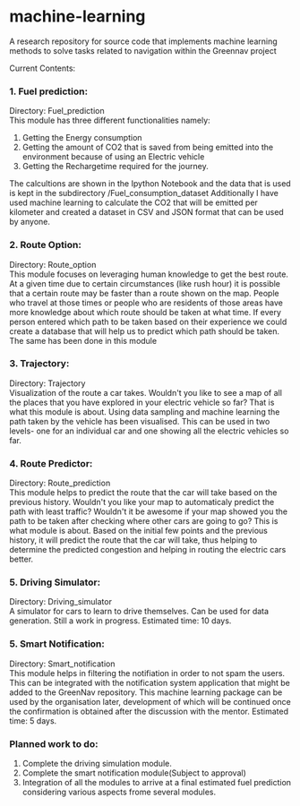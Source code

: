 # machine-learning
A research repository for source code that implements machine learning methods to solve tasks related to navigation within the Greennav project

Current Contents:
### 1. Fuel prediction:

Directory: Fuel_prediction <br>
This module has three different functionalities namely:

1. Getting the Energy consumption
2. Getting the amount of CO2 that is saved from being emitted into the environment 	because of using an Electric vehicle
3. Getting the Rechargetime required for the journey.

The calcultions are shown in the Ipython Notebook and the data that is used is kept in the subdirectory /Fuel_consumption_dataset
Additionally I have used machine learning to calculate the CO2 that will be emitted per kilometer and created a dataset in CSV and JSON format that can be used by anyone.


### 2. Route Option:

Directory: Route_option<br>
This module focuses on leveraging human knowledge to get the best route. At a  given time due to certain circumstances (like rush hour) it is possible that a certain route may be faster than a route shown on the map. People who travel at those times or people who are residents of those areas have more knowledge about which route should be taken at what time. If every person entered which path to be taken based on their experience we could create a database that will help us to predict which path should be taken. The same has been done in this module

### 3. Trajectory:

Directory: Trajectory<br>
Visualization of the route a car takes. Wouldn't you like to see a map of all the places that you have explored in your electric vehicle so far? That is what this module is about. Using data sampling and machine learning the path taken by the vehicle has been visualised. This can be used in two levels- one for an individual car and one showing all the electric vehicles so far. 

### 4. Route Predictor:

Directory: Route_prediction<br>
This module helps to predict the route that the car will take based on the previous history. Wouldn't you like your map to automaticaly predict the path with least traffic? Wouldn't it be awesome if your map showed you the path to be taken after checking where other cars are going to go? This is what module is about. Based on the initial few points and the previous history, it will predict the route that the car will take, thus helping to determine the predicted congestion and helping in routing the electric cars better.

### 5. Driving Simulator:

Directory: Driving_simulator<br>
A simulator for cars to learn to drive themselves. Can be used for data generation. 
Still a work in progress.
Estimated time: 10 days.

### 5. Smart Notification:

Directory: Smart_notification<br>
This module helps in filtering the notifiation in order to not spam the users. This can be integrated with the notification system application that might be added to the GreenNav repository. This machine learning package can be used by the organisation later, development of which will be continued once the confirmation is obtained after the discussion with the mentor.
Estimated time: 5 days.

### Planned work to do:

1. Complete the driving simulation module.
2. Complete the smart notification module(Subject to approval)
3. Integration of all the modules to arrive at a final estimated fuel prediction considering various aspects frome several modules.
